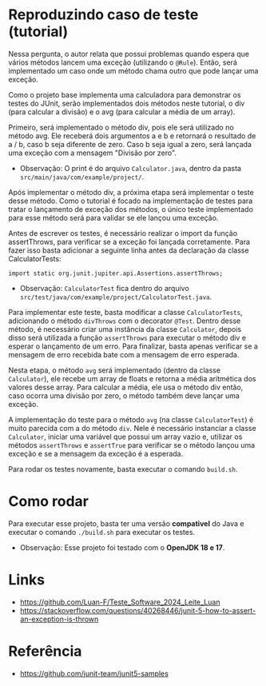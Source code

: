 # Reproduzindo caso de teste (tutorial)
Nessa pergunta, o autor relata que possui problemas quando espera que vários métodos lancem uma exceção (utilizando o `@Rule`).
Então, será implementado um caso onde um método chama outro que pode lançar uma exceção.

Como o projeto base implementa uma calculadora para demonstrar os testes do JUnit, serão implementados dois métodos neste tutorial, o div (para calcular a divisão) e o avg
(para calcular a média de um array).

Primeiro, será implementado o método div, pois ele será utilizado no método avg. Ele receberá dois argumentos a e b e retornará o resultado de a / b, caso b seja diferente de zero.
Caso b seja igual a zero, será lançada uma exceção com a mensagem "Divisão por zero".

- Observação: O print é do arquivo `Calculator.java`, dentro da pasta `src/main/java/com/example/project/`.

Após implementar o método div, a próxima etapa será implementar o teste desse método. Como o tutorial é focado na implementação de testes para tratar o lançamento de exceção dos métodos,
o único teste implementado para esse método será para validar se ele lançou uma exceção.

Antes de escrever os testes, é necessário realizar o import da função assertThrows, para verificar se a exceção foi lançada corretamente. Para fazer isso basta adicionar a seguinte linha antes da declaração da classe CalculatorTests:

`import static org.junit.jupiter.api.Assertions.assertThrows;`

- Observação: `CalculatorTest` fica dentro do arquivo `src/test/java/com/example/project/CalculatorTest.java`.

Para implementar este teste, basta modificar a classe `CalculatorTests`, adicionando o método `divThrows` com o decorator `@Test`.
Dentro desse método, é necessário criar uma instância da classe `Calculator`, depois disso será utilizada a função `assertThrows` para executar o método div e esperar o lançamento de um erro.
Para finalizar, basta apenas verificar se a mensagem de erro recebida bate com a mensagem de erro esperada.

Nesta etapa, o método `avg` será implementado (dentro da classe `Calculator`), ele recebe um array de floats e retorna a média aritmética dos valores desse array.
Para calcular a média, ele usa o método div então, caso ocorra uma divisão por zero, o método também deve lançar uma exceção.

A implementação do teste para o método `avg` (na classe `CalculatorTest`) é muito parecida com a do método `div`.
Nele é necessário instanciar a classe `Calculator`, iniciar uma variável que possui um array vazio e, utilizar os métodos `assertThrows` e `assertTrue` para verificar se o método lançou uma exceção e se
a mensagem da exceção é a esperada.

Para rodar os testes novamente, basta executar o comando `build.sh`.

# Como rodar
Para executar esse projeto, basta ter uma versão **compativel** do Java e executar o comando `./build.sh` para executar os testes.
- Observação: Esse projeto foi testado com o **OpenJDK 18 e 17**.

# Links
- https://github.com/Luan-F/Teste_Software_2024_Leite_Luan
- https://stackoverflow.com/questions/40268446/junit-5-how-to-assert-an-exception-is-thrown

# Referência
- https://github.com/junit-team/junit5-samples
